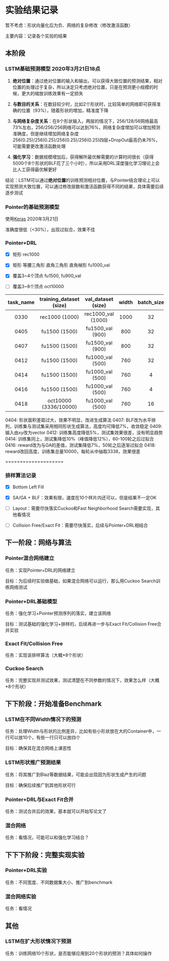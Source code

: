 # 实验结果记录

暂不考虑：形状向量化后为负、网络的复杂修改（修改激活函数）

主要内容：记录各个实验的结果

## 本阶段

### LSTM基础预测模型 2020年3月21日18点

1. **绝对位置**：通过绝对位置的输入和输出，可以获得大致位置的预测结果，相对位置的处理过于复杂，所以决定只考虑绝对位置，只是在预测更小规模的时候，更大的缩放训练效果有一定损失

2. **与数目的关系**：在数目较少时，比如2个形状时，比较简单的网络即可获得准确的位置（93%），随着形状的增加，精准度下降

4. **与网络复杂度关系**：在8个形状输入，两层的情况下，256/128/56网络最高73%左右，256/256/256网络可以达到76%，网络复杂度增加可以增加预测准确度，但是继续增加网络复杂度256(0.25)/256(0.25)/256(0.25)/256(0.25)四层+DropOut最高仍未76%，可能需要更改激活函数处理

6. **强化学习**：数据规模增加后，获得解所最优解需要的计算时间很长（获得5000个8个形状的BLF花了三个小时），所以采用DRL深度强化学习理论上会比人工获得最优解更好

结论：LSTM可以通过**绝对位置**的训练预测相对位置，与Pointer结合理论上可以实现预测大致位置，可以通过修改层数和激活函数获得不同的结果，具体需要后续逐步测试

### Pointer的基础预测模型

使用[Keras](https://github.com/zygmuntz/pointer-networks-experiments/tree/keras-2.0) 2020年3月21日

准确度很低（<30%），出现过拟合，效果不佳

### Pointer+DRL

- [x] 矩形 rec1000

- [x] 矩形 等腰三角形 直角三角形 直角梯形 fu1000_val

- [x] 覆盖3~4个顶点 fu1500, fu900_val

- [ ] 覆盖3~8个顶点 oct10000

task_name|training_dataset (size)|val_dataset (size)|width|batch_size|epochs
:-: | :-: | :-: | :-: | :-: | :-:
0330|rec1000 (1000)|rec1000_val (1000)|1000|32|300
0405|fu1500 (1500)|fu1500_val (900)|800|32|168
0407|fu1500 (1500)|fu1500_val (900)|800|32|301
0412|fu1500 (1500)|fu1000_val (500)|760|32|140
0414|fu1500 (1500)|fu1000_val (500)|760|4|148
0416|fu1500 (1500)|fu1000_val (500)|760|4|79
0418|oct10000 (3336/10000)|fu1000_val (500)|760|16

0404: 形状面积差距过大，效果不明显，改进生成算法
0407: BLF改为水平排列，训练集与测试集采用相同形状生成算法，高度均可降低7%，收敛稳定
0409: 输入由xy改为vector
0412: 训练集高度降低5%，测试集效果很差，没有明显趋势
0414: 训练集同上，测试集降低10%（峰值降低12%），60-100轮之后过拟合
0416: reward改为与GA的差值，测试集降低7%，50轮之后逐渐过拟合
0418: reward改回高度，训练集总量10000，每轮从中抽取3338，效果很差

====================

### 排样算法记录

- [x] Bottom Left Fill

- [x] SA/GA + BLF：效果有限，速度在10个样片内还可以，但是结果不一定OK

- [ ] Layout：需要尽快落实Cuckoo和Fast Neighborhood Search需要实现，其他看情况

- [ ] Collision Free/Exact Fit：需要尽快落实，后续与Pointer+DRL相结合

## 下一阶段：网络与算法

### Pointer混合网络建立

任务：实现Pointer+DRL的网络建立

目标：为后续时实验做基础，如果混合网络可以运行，那么用Cuckoo Search训练网络测试

### Pointer+DRL基础模型

任务：强化学习+Pointer预测序列的落实，建立该网络

目标：测试基础的强化学习+排样的，后续再进一步与Exact Fit/Collision Free合并实验

### Exact Fit/Collision Free

任务：实现该排样算法（大概*8个形状）

### Cuckoo Search

任务：完整实现并测试效果，测试清楚在不同参数的情况下，效果怎么样（大概*8个形状）

## 下下阶段：开始准备Benchmark

### LSTM在不同Width情况下的预测

任务：处理Width与形状的比例差异，比如有些小形状放在大的Container中，一行可以放10个，有些一行只可以放四个

目标：确保其在混合网络上课恶性

### LSTM形状推广预测结果

任务：将其推广到Blaz等数据结果，可能会出现因为形状生成产生的问题

目标：确保后续推广到其他形状可行

### Pointer+DRL与Exact Fit合并

任务：测试合并后的效果，基本就可以开始写论文了

### 混合网络

任务：看情况，可能可以和强化学习结合？

## 下下下阶段：完整实现实验

### Pointer+DRL实验

任务：不同宽度、不同数据集大小、推广到benchmark

### 混合网络实验

任务：看情况

## 其他

### LSTM在扩大形状情况下预测

任务：训练网络10个形状，是否能够应用到20个形状的预测？具体如何操作

